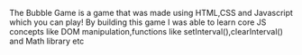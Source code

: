 The Bubble Game is a game that was made using HTML,CSS and Javascript which you can play! By building this game I was able to learn core JS concepts like DOM manipulation,functions like setInterval(),clearInterval() and Math library etc

